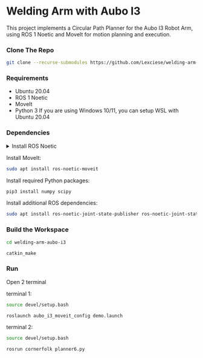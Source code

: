 # Welding Arm with Aubo I3
This project implements a Circular Path Planner for the Aubo I3 Robot Arm, using ROS 1 Noetic and MoveIt for motion planning and execution.

### Clone The Repo
```bash
git clone --recurse-submodules https://github.com/Lexciese/welding-arm-aubo-i3.git
```

### Requirements

- Ubuntu 20.04
- ROS 1 Noetic
- MoveIt
- Python 3
If you are using Windows 10/11, you can setup WSL with Ubuntu 20.04

### Dependencies

<details>
<summary>Install ROS Noetic</summary>

```bash
sudo sh -c 'echo "deb http://packages.ros.org/ros/ubuntu $(lsb_release -sc) main" > /etc/apt/sources.list.d/ros-latest.list'
```

```bash
sudo apt install curl
```

```bash
curl -s https://raw.githubusercontent.com/ros/rosdistro/master/ros.asc | sudo apt-key add -
```
```bash
sudo apt update && sudo apt install ros-noetic-desktop-full
```
```bash
echo "source /opt/ros/noetic/setup.bash" >> ~/.bashrc
```
```bash
source ~/.bashrc
```
</details>

Install MoveIt:
```bash
sudo apt install ros-noetic-moveit
```

Install required Python packages:
```bash
pip3 install numpy scipy
```

Install additional ROS dependencies:
```bash
sudo apt install ros-noetic-joint-state-publisher ros-noetic-joint-state-publisher-gui ros-noetic-gazebo-ros-pkgs ros-noetic-gazebo-ros-control ros-noetic-ros-controllers ros-noetic-controller-manager ros-noetic-joint-trajectory-controller
```

### Build the Workspace
```bash
cd welding-arm-aubo-i3
```

```bash
catkin_make
```

### Run

Open 2 terminal

terminal 1:
```bash
source devel/setup.bash
```
```bash
roslaunch aubo_i3_moveit_config demo.launch
```

terminal 2:
```bash
source devel/setup.bash
```
```bash
rosrun cornerfolk planner6.py
```

